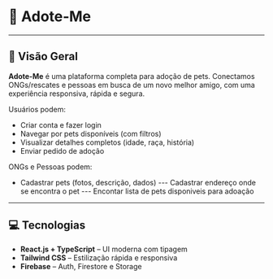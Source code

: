 # 🐾 Adote‑Me

---

## 🎉 Visão Geral

**Adote‑Me** é uma plataforma completa para adoção de pets. Conectamos ONGs/rescates e pessoas em busca de um novo melhor amigo, com uma experiência responsiva, rápida e segura.

Usuários podem:
- Criar conta e fazer login
- Navegar por pets disponíveis (com filtros)
- Visualizar detalhes completos (idade, raça, história)
- Enviar pedido de adoção

ONGs e Pessoas podem:
- Cadastrar pets (fotos, descrição, dados)
--- Cadastrar endereço onde se encontra o pet
--- Encontar lista de pets disponiveis para adoação
  

---

## 💻 Tecnologias

- **React.js + TypeScript** – UI moderna com tipagem
- **Tailwind CSS** – Estilização rápida e responsiva
- **Firebase** – Auth, Firestore e Storage

